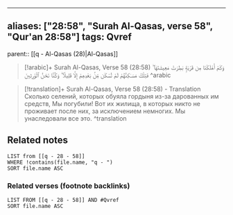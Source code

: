 
---
aliases: ["28:58", "Surah Al-Qasas, verse 58", "Qur'an 28:58"]
tags: Qvref
---

parent:: [[q - Al-Qasas (28)|Al-Qasas]]

> [!arabic]+ Surah Al-Qasas, Verse 58 (28:58)
> <span class="quran-arabic">وَكَمْ أَهْلَكْنَا مِن قَرْيَةٍۭ بَطِرَتْ مَعِيشَتَهَا ۖ فَتِلْكَ مَسَـٰكِنُهُمْ لَمْ تُسْكَن مِّنۢ بَعْدِهِمْ إِلَّا قَلِيلًا ۖ وَكُنَّا نَحْنُ ٱلْوَٰرِثِينَ</span>
^arabic

> [!translation]+ Surah Al-Qasas, Verse 58 (28:58) - Translation
> Сколько селений, которых обуяла гордыня из-за дарованных им средств, Мы погубили! Вот их жилища, в которых никто не проживает после них, за исключением немногих. Мы унаследовали все это.
^translation



## Related notes
```dataview
LIST from [[q - 28 - 58]]
WHERE !contains(file.name, "q - ")
SORT file.name ASC
```

### Related verses (footnote backlinks)
```dataview
LIST FROM [[q - 28 - 58]] AND #Qvref
SORT file.name ASC
```

